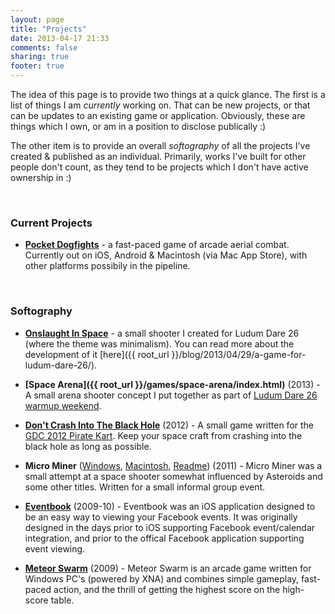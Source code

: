 ```yaml
---
layout: page
title: "Projects"
date: 2013-04-17 21:33
comments: false
sharing: true
footer: true
---
```

The idea of this page is to provide two things at a quick glance. The first is a list of things I am *currently* working on. That can be new projects, or that can be updates to an existing game or application. Obviously, these are things which I own, or am in a position to disclose publically :)

The other item is to provide an overall *softography* of all the projects I've created &amp; published as an individual. Primarily, works I've built for other people don't count, as they tend to be projects which I don't have active ownership in :)

<br />

### Current Projects ###

*  **[Pocket Dogfights](http://www.pocketdogfights.com)** - a fast-paced game of arcade aerial combat. Currently out on iOS, Android &amp; Macintosh (via Mac App Store), with other platforms possibily in the pipeline.


<br />

### Softography ###

*  **[Onslaught In Space](http://www.ludumdare.com/compo/ludum-dare-26/?action=preview&uid=15363)** - a small shooter I created for Ludum Dare 26 (where the theme was minimalism). You can read more about the development of it [here]({{ root_url }}/blog/2013/04/29/a-game-for-ludum-dare-26/).

*  **[Space Arena]({{ root_url }}/games/space-arena/index.html)** (2013) - A small arena shooter concept I put together as part of [Ludum Dare 26 warmup weekend](http://www.ludumdare.com/compo/2013/04/17/warmup-weekend-ludum-dare-26/).

*  **[Don't Crash Into The Black Hole](http://www.glorioustrainwrecks.com/node/2489)** (2012) - A small game written for the [GDC 2012 Pirate Kart](http://www.glorioustrainwrecks.com/node/2097). Keep your space craft from crashing into the black hole as long as possible.

*  **Micro Miner** ([Windows](https://dl.dropboxusercontent.com/u/4774176/Micro%20Miner%20%28Nonetheless%29/MicroMiner_Windows.zip), [Macintosh](https://dl.dropboxusercontent.com/u/4774176/Micro%20Miner%20%28Nonetheless%29/MicroMiner_OSX.zip), [Readme](https://dl.dropboxusercontent.com/u/4774176/Micro%20Miner%20%28Nonetheless%29/README.txt)) (2011) - Micro Miner was a small attempt at a space shooter somewhat influenced by Asteroids and some other titles. Written for a small informal group event.

*  **[Eventbook](http://eventbook.zerobyt.es)** (2009-10) - Eventbook was an iOS application designed to be an easy way to viewing your Facebook events. It was originally designed in the days prior to iOS supporting Facebook event/calendar integration, and prior to the offical Facebook application supporting event viewing.

* **[Meteor Swarm](http://meteorswarm.zerobyt.es)** (2009) - Meteor Swarm is an arcade game written for Windows PC's (powered by XNA) and combines simple gameplay, fast-paced action, and the thrill of getting the highest score on the high-score table. 

<br />
